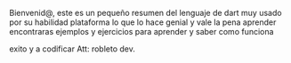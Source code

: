 Bienvenid@, este es un pequeño resumen del lenguaje de dart muy usado por su 
habilidad plataforma lo que lo hace genial y vale la pena aprender
encontraras ejemplos y ejercicios para aprender y saber como funciona

exito y a codificar 
Att: robleto dev.
